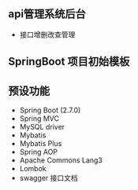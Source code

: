 ## api管理系统后台
- 接口增删改查管理

## SpringBoot 项目初始模板

## 预设功能
- Spring Boot (2.7.0)
- Spring MVC
- MySQL driver
- Mybatis
- Mybatis Plus
- Spring AOP
- Apache Commons Lang3
- Lombok
- swagger 接口文档


